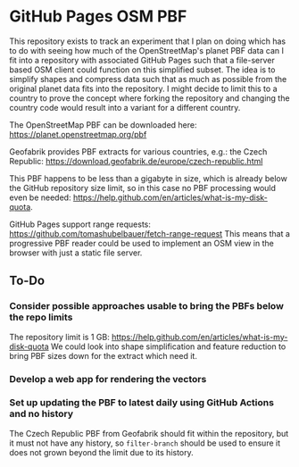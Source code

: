 # GitHub Pages OSM PBF

This repository exists to track an experiment that I plan on doing which has to
do with seeing how much of the OpenStreetMap's planet PBF data can I fit into a
repository with associated GitHub Pages such that a file-server based OSM client
could function on this simplified subset. The idea is to simplify shapes and
compress data such that as much as possible from the original planet data fits
into the repository. I might decide to limit this to a country to prove the
concept where forking the repository and changing the country code would result
into a variant for a different country.

The OpenStreetMap PBF can be downloaded here: https://planet.openstreetmap.org/pbf

Geofabrik provides PBF extracts for various countries, e.g.: the Czech Republic:
https://download.geofabrik.de/europe/czech-republic.html

This PBF happens to be less than a gigabyte in size, which is already below the
GitHub repository size limit, so in this case no PBF processing would even be
needed: https://help.github.com/en/articles/what-is-my-disk-quota.

GitHub Pages support range requests: https://github.com/tomashubelbauer/fetch-range-request
This means that a progressive PBF reader could be used to implement an OSM view
in the browser with just a static file server.

## To-Do

### Consider possible approaches usable to bring the PBFs below the repo limits

The repository limit is 1 GB: https://help.github.com/en/articles/what-is-my-disk-quota
We could look into shape simplification and feature reduction to bring PBF sizes
down for the extract which need it.

### Develop a web app for rendering the vectors

### Set up updating the PBF to latest daily using GitHub Actions and no history

The Czech Republic PBF from Geofabrik should fit within the repository, but it
must not have any history, so `filter-branch` should be used to ensure it does
not grown beyond the limit due to its history.
